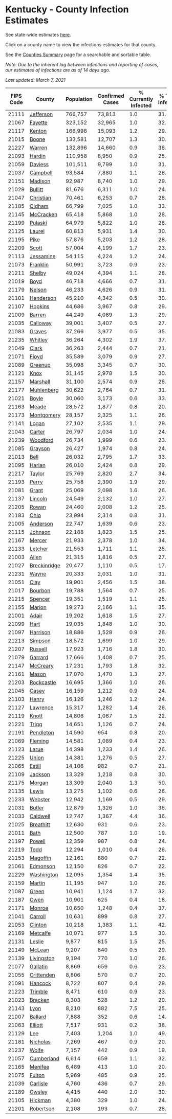 # Kentucky - County Infection Estimates

See state-wide estimates [here](/infections/us-ky).

Click on a county name to view the infections estimates for that county.

See the [Counties Summary](/infections/summary-counties) page for a searchable and sortable table.

*Note: Due to the inherent lag between infections and reporting of cases, our estimates of infections are as of 14 days ago.*

*Last updated: March 7, 2021*

|   FIPS Code |                       County |   Population |   Confirmed Cases |   % Currently Infected |   % Total Infected |
|-------------|------------------------------|--------------|-------------------|------------------------|--------------------|
|       21111 |       [Jefferson](jefferson) |      766,757 |            73,813 |                    1.0 |               31.0 |
|       21067 |           [Fayette](fayette) |      323,152 |            32,965 |                    1.0 |               32.3 |
|       21117 |             [Kenton](kenton) |      166,998 |            15,093 |                    1.2 |               29.2 |
|       21015 |               [Boone](boone) |      133,581 |            12,707 |                    1.3 |               30.4 |
|       21227 |             [Warren](warren) |      132,896 |            14,660 |                    0.9 |               36.2 |
|       21093 |             [Hardin](hardin) |      110,958 |             8,950 |                    0.9 |               25.4 |
|       21059 |           [Daviess](daviess) |      101,511 |             9,799 |                    1.0 |               31.3 |
|       21037 |         [Campbell](campbell) |       93,584 |             7,880 |                    1.1 |               26.8 |
|       21151 |           [Madison](madison) |       92,987 |             8,740 |                    1.0 |               29.7 |
|       21029 |           [Bullitt](bullitt) |       81,676 |             6,311 |                    1.0 |               24.2 |
|       21047 |       [Christian](christian) |       70,461 |             6,253 |                    0.7 |               28.5 |
|       21185 |             [Oldham](oldham) |       66,799 |             7,025 |                    1.0 |               33.9 |
|       21145 |       [McCracken](mccracken) |       65,418 |             5,868 |                    1.0 |               28.2 |
|       21199 |           [Pulaski](pulaski) |       64,979 |             5,822 |                    1.0 |               28.8 |
|       21125 |             [Laurel](laurel) |       60,813 |             5,931 |                    1.4 |               30.7 |
|       21195 |                 [Pike](pike) |       57,876 |             5,203 |                    1.2 |               28.4 |
|       21209 |               [Scott](scott) |       57,004 |             4,199 |                    1.7 |               23.1 |
|       21113 |       [Jessamine](jessamine) |       54,115 |             4,224 |                    1.2 |               24.8 |
|       21073 |         [Franklin](franklin) |       50,991 |             3,723 |                    0.9 |               23.0 |
|       21211 |             [Shelby](shelby) |       49,024 |             4,394 |                    1.1 |               28.8 |
|       21019 |                 [Boyd](boyd) |       46,718 |             4,666 |                    0.7 |               31.8 |
|       21179 |             [Nelson](nelson) |       46,233 |             4,626 |                    0.9 |               31.7 |
|       21101 |       [Henderson](henderson) |       45,210 |             4,342 |                    0.5 |               30.8 |
|       21107 |           [Hopkins](hopkins) |       44,686 |             3,967 |                    0.8 |               29.4 |
|       21009 |             [Barren](barren) |       44,249 |             4,089 |                    1.3 |               29.0 |
|       21035 |         [Calloway](calloway) |       39,001 |             3,407 |                    0.5 |               27.9 |
|       21083 |             [Graves](graves) |       37,266 |             3,977 |                    0.5 |               35.1 |
|       21235 |           [Whitley](whitley) |       36,264 |             4,302 |                    1.9 |               37.1 |
|       21049 |               [Clark](clark) |       36,263 |             2,444 |                    0.7 |               21.6 |
|       21071 |               [Floyd](floyd) |       35,589 |             3,079 |                    0.9 |               27.1 |
|       21089 |           [Greenup](greenup) |       35,098 |             3,345 |                    0.7 |               30.2 |
|       21121 |                 [Knox](knox) |       31,145 |             2,978 |                    1.5 |               30.1 |
|       21157 |         [Marshall](marshall) |       31,100 |             2,574 |                    0.9 |               26.2 |
|       21177 |     [Muhlenberg](muhlenberg) |       30,622 |             2,764 |                    0.7 |               31.4 |
|       21021 |               [Boyle](boyle) |       30,060 |             3,173 |                    0.6 |               33.9 |
|       21163 |               [Meade](meade) |       28,572 |             1,877 |                    0.8 |               20.8 |
|       21173 |     [Montgomery](montgomery) |       28,157 |             2,325 |                    1.1 |               26.2 |
|       21141 |               [Logan](logan) |       27,102 |             2,535 |                    1.1 |               29.7 |
|       21043 |             [Carter](carter) |       26,797 |             2,034 |                    1.0 |               24.0 |
|       21239 |         [Woodford](woodford) |       26,734 |             1,999 |                    0.6 |               23.9 |
|       21085 |           [Grayson](grayson) |       26,427 |             1,974 |                    0.8 |               24.3 |
|       21013 |                 [Bell](bell) |       26,032 |             2,795 |                    1.7 |               33.8 |
|       21095 |             [Harlan](harlan) |       26,010 |             2,424 |                    0.8 |               29.6 |
|       21217 |             [Taylor](taylor) |       25,769 |             2,820 |                    2.7 |               34.4 |
|       21193 |               [Perry](perry) |       25,758 |             2,390 |                    1.9 |               29.0 |
|       21081 |               [Grant](grant) |       25,069 |             2,098 |                    1.6 |               26.3 |
|       21137 |           [Lincoln](lincoln) |       24,549 |             2,132 |                    1.0 |               27.5 |
|       21205 |               [Rowan](rowan) |       24,460 |             2,008 |                    1.2 |               25.4 |
|       21183 |                 [Ohio](ohio) |       23,994 |             2,314 |                    0.8 |               31.5 |
|       21005 |         [Anderson](anderson) |       22,747 |             1,639 |                    0.6 |               23.0 |
|       21115 |           [Johnson](johnson) |       22,188 |             1,823 |                    1.5 |               25.6 |
|       21167 |             [Mercer](mercer) |       21,933 |             2,378 |                    1.0 |               34.7 |
|       21133 |           [Letcher](letcher) |       21,553 |             1,711 |                    1.1 |               25.1 |
|       21003 |               [Allen](allen) |       21,315 |             1,816 |                    0.5 |               27.2 |
|       21027 | [Breckinridge](breckinridge) |       20,477 |             1,110 |                    0.5 |               17.2 |
|       21231 |               [Wayne](wayne) |       20,333 |             2,031 |                    1.0 |               31.7 |
|       21051 |                 [Clay](clay) |       19,901 |             2,456 |                    1.5 |               38.8 |
|       21017 |           [Bourbon](bourbon) |       19,788 |             1,564 |                    0.7 |               25.2 |
|       21215 |           [Spencer](spencer) |       19,351 |             1,519 |                    1.1 |               25.0 |
|       21155 |             [Marion](marion) |       19,273 |             2,166 |                    1.1 |               35.5 |
|       21001 |               [Adair](adair) |       19,202 |             1,618 |                    1.5 |               27.9 |
|       21099 |                 [Hart](hart) |       19,035 |             1,848 |                    1.0 |               30.5 |
|       21097 |         [Harrison](harrison) |       18,886 |             1,528 |                    0.9 |               26.6 |
|       21213 |           [Simpson](simpson) |       18,572 |             1,699 |                    1.0 |               29.3 |
|       21207 |           [Russell](russell) |       17,923 |             1,716 |                    1.8 |               30.3 |
|       21079 |           [Garrard](garrard) |       17,666 |             1,408 |                    0.7 |               25.3 |
|       21147 |         [McCreary](mccreary) |       17,231 |             1,793 |                    1.8 |               32.8 |
|       21161 |               [Mason](mason) |       17,070 |             1,470 |                    1.3 |               27.2 |
|       21203 |     [Rockcastle](rockcastle) |       16,695 |             1,366 |                    1.0 |               26.1 |
|       21045 |               [Casey](casey) |       16,159 |             1,212 |                    0.9 |               24.1 |
|       21103 |               [Henry](henry) |       16,126 |             1,246 |                    1.2 |               24.5 |
|       21127 |         [Lawrence](lawrence) |       15,317 |             1,282 |                    1.4 |               26.2 |
|       21119 |               [Knott](knott) |       14,806 |             1,067 |                    1.5 |               22.2 |
|       21221 |               [Trigg](trigg) |       14,651 |             1,126 |                    0.7 |               24.5 |
|       21191 |       [Pendleton](pendleton) |       14,590 |               954 |                    0.8 |               20.6 |
|       21069 |           [Fleming](fleming) |       14,581 |             1,089 |                    0.4 |               23.9 |
|       21123 |               [Larue](larue) |       14,398 |             1,233 |                    1.4 |               26.8 |
|       21225 |               [Union](union) |       14,381 |             1,276 |                    0.5 |               27.9 |
|       21065 |             [Estill](estill) |       14,106 |               982 |                    0.7 |               21.7 |
|       21109 |           [Jackson](jackson) |       13,329 |             1,218 |                    0.8 |               30.8 |
|       21175 |             [Morgan](morgan) |       13,309 |             2,040 |                    1.3 |               50.5 |
|       21135 |               [Lewis](lewis) |       13,275 |             1,102 |                    0.6 |               26.5 |
|       21233 |           [Webster](webster) |       12,942 |             1,169 |                    0.5 |               29.1 |
|       21031 |             [Butler](butler) |       12,879 |             1,326 |                    1.0 |               36.8 |
|       21033 |         [Caldwell](caldwell) |       12,747 |             1,367 |                    4.4 |               36.4 |
|       21025 |       [Breathitt](breathitt) |       12,630 |               931 |                    0.6 |               23.4 |
|       21011 |                 [Bath](bath) |       12,500 |               787 |                    1.0 |               19.8 |
|       21197 |             [Powell](powell) |       12,359 |               987 |                    0.8 |               24.9 |
|       21219 |                 [Todd](todd) |       12,294 |             1,010 |                    0.4 |               26.7 |
|       21153 |         [Magoffin](magoffin) |       12,161 |               880 |                    0.7 |               22.5 |
|       21061 |         [Edmonson](edmonson) |       12,150 |               826 |                    0.7 |               22.1 |
|       21229 |     [Washington](washington) |       12,095 |             1,354 |                    1.4 |               35.2 |
|       21159 |             [Martin](martin) |       11,195 |               947 |                    1.0 |               26.6 |
|       21087 |               [Green](green) |       10,941 |             1,124 |                    1.7 |               32.1 |
|       21187 |                 [Owen](owen) |       10,901 |               625 |                    0.4 |               18.4 |
|       21171 |             [Monroe](monroe) |       10,650 |             1,248 |                    0.4 |               37.0 |
|       21041 |           [Carroll](carroll) |       10,631 |               899 |                    0.8 |               27.5 |
|       21053 |           [Clinton](clinton) |       10,218 |             1,383 |                    1.1 |               42.8 |
|       21169 |         [Metcalfe](metcalfe) |       10,071 |               977 |                    1.5 |               30.4 |
|       21131 |             [Leslie](leslie) |        9,877 |               815 |                    1.5 |               25.7 |
|       21149 |             [McLean](mclean) |        9,207 |               840 |                    0.5 |               29.3 |
|       21139 |     [Livingston](livingston) |        9,194 |               770 |                    1.0 |               26.4 |
|       21077 |         [Gallatin](gallatin) |        8,869 |               659 |                    0.6 |               23.6 |
|       21055 |     [Crittenden](crittenden) |        8,806 |               570 |                    0.7 |               20.7 |
|       21091 |           [Hancock](hancock) |        8,722 |               807 |                    0.4 |               29.8 |
|       21223 |           [Trimble](trimble) |        8,471 |               610 |                    0.9 |               23.1 |
|       21023 |           [Bracken](bracken) |        8,303 |               528 |                    1.2 |               20.5 |
|       21143 |                 [Lyon](lyon) |        8,210 |               882 |                    7.5 |               25.8 |
|       21007 |           [Ballard](ballard) |        7,888 |               352 |                    0.6 |               14.4 |
|       21063 |           [Elliott](elliott) |        7,517 |               931 |                    0.2 |               38.8 |
|       21129 |                   [Lee](lee) |        7,403 |             1,204 |                    1.0 |               49.6 |
|       21181 |         [Nicholas](nicholas) |        7,269 |               467 |                    0.9 |               20.3 |
|       21237 |               [Wolfe](wolfe) |        7,157 |               442 |                    0.9 |               19.1 |
|       21057 |     [Cumberland](cumberland) |        6,614 |               659 |                    1.1 |               32.3 |
|       21165 |           [Menifee](menifee) |        6,489 |               413 |                    1.0 |               20.4 |
|       21075 |             [Fulton](fulton) |        5,969 |               485 |                    0.9 |               25.8 |
|       21039 |         [Carlisle](carlisle) |        4,760 |               436 |                    0.7 |               29.1 |
|       21189 |             [Owsley](owsley) |        4,415 |               440 |                    2.0 |               30.9 |
|       21105 |           [Hickman](hickman) |        4,380 |               329 |                    1.0 |               24.1 |
|       21201 |       [Robertson](robertson) |        2,108 |               193 |                    0.7 |               28.8 |